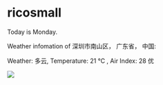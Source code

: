 # ricosmall

Today is Monday.

Weather infomation of 深圳市南山区， 广东省， 中国: 

Weather: 多云, Temperature: 21 ℃ , Air Index: 28 优

<img src="https://github-readme-stats.vercel.app/api?username=ricosmall&show_icons=true" />
